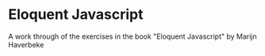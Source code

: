 # Eloquent Javascript
A work through of the exercises in the book "Eloquent Javascript" by Marijn Haverbeke
